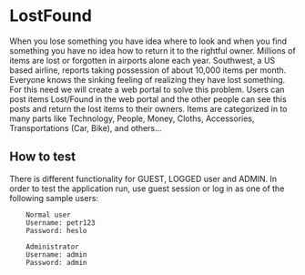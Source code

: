 # LostFound
When you lose something you have idea where to look and when you find something you have no idea how to return it to the rightful owner. Millions of items are lost or forgotten in airports alone each year. Southwest, a US based airline, reports taking possession of about 10,000 items per month. Everyone knows the sinking feeling of realizing they have lost something. For this need we will create a web portal to solve this problem. Users can post items Lost/Found in the web portal and the other people can see this posts and return the lost items to their owners. Items are categorized in to many parts like Technology, People, Money, Cloths, Accessories, Transportations (Car, Bike), and others... 


<h2> How to test </h2>

There is different functionality for GUEST, LOGGED user and ADMIN.
In order to test the application run, use guest session or log in as one of the following sample users:

        Normal user
        Username: petr123
        Password: heslo

        Administrator
        Username: admin
        Password: admin


